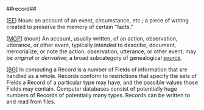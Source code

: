 ##record##

\[[EE](SOURCES.md#EE)\]  Noun: an account of an event, circumstance, etc.; a piece of writing created to preserve the memory of certain "facts."

\[[MGP](SOURCES.md#MGP)\] (noun) An account, usually written, of an action, observation, utterance, or other event, typically intended to describe, document, memorialize, or note the action, observation, utterance, or other event; may be *original* or *derivative*; a broad subcategory of genealogical [source](source.md).

\[[BG](SOURCES.md#BG)\] In computing a Record is a number of Fields of information that are handled as a whole. Records conform to restrictions that specify the sets of Fields a Record of a particular type may have, and the possible values those Fields may contain. Computer databases consist of potentially huge numbers of Records of potentially many types. Records can be written to and read from files.
